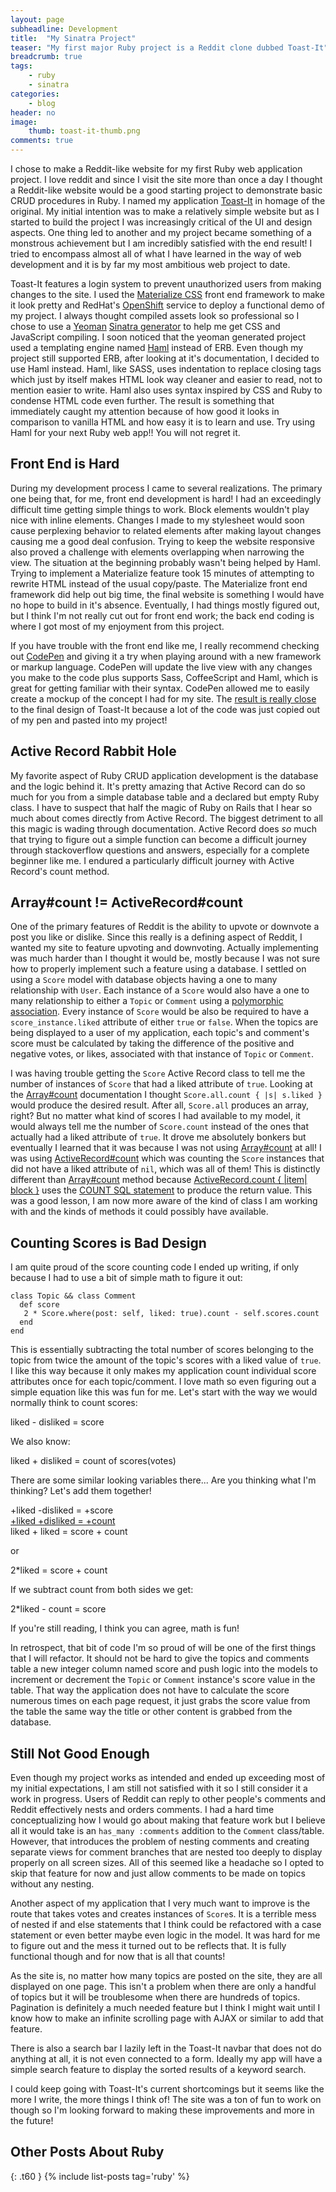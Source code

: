 ```yaml
---
layout: page
subheadline: Development
title:  "My Sinatra Project"
teaser: "My first major Ruby project is a Reddit clone dubbed Toast-It"
breadcrumb: true
tags:
    - ruby
    - sinatra
categories:
    - blog
header: no
image:
    thumb: toast-it-thumb.png
comments: true
---
```

I chose to make a Reddit-like website for my first Ruby web application project. I love reddit and since I visit the site more than once a day I thought a Reddit-like website would be a good starting project to demonstrate basic CRUD procedures in Ruby. I named my application [Toast-It][1] in homage of the original. My initial intention was to make a relatively simple website but as I started to build the project I was increasingly critical of the UI and design aspects. One thing led to another and my project became something of a monstrous achievement but I am incredibly satisfied with the end result! I tried to encompass almost all of what I have learned in the way of web development and it is by far my most ambitious web project to date.

Toast-It features a login system to prevent unauthorized users from making changes to the site. I used the [Materialize CSS][2] front end framework to make it look pretty and RedHat's [OpenShift][3] service to deploy a functional demo of my project. I always thought compiled assets look so professional so I chose to use a [Yeoman][4] [Sinatra generator][5] to help me get CSS and JavaScript compiling. I soon noticed that the yeoman generated project used a templating engine named [Haml][6] instead of ERB. Even though my project still supported ERB, after looking at it's documentation, I decided to use Haml instead. Haml, like SASS, uses indentation to replace closing tags which just by itself makes HTML look way cleaner and easier to read, not to mention easier to write. Haml also uses syntax inspired by CSS and Ruby to condense HTML code even further. The result is something that immediately caught my attention because of how good it looks in comparison to vanilla HTML and how easy it is to learn and use. Try using Haml for your next Ruby web app!! You will not regret it.

## Front End is Hard

During my development process I came to several realizations. The primary one being that, for me, front end development is hard! I had an exceedingly difficult time getting simple things to work. Block elements wouldn't play nice with inline elements. Changes I made to my stylesheet would soon cause perplexing behavior to related elements after making layout changes causing me a good deal confusion. Trying to keep the website responsive also proved a challenge with elements overlapping when narrowing the view. The situation at the beginning probably wasn't being helped by Haml. Trying to implement a Materialize feature took 15 minutes of attempting to rewrite HTML instead of the usual copy/paste. The Materialize front end framework did help out big time, the final website is something I would have no hope to build in it's absence. Eventually, I had things mostly figured out, but I think I'm not really cut out for front end work; the back end coding is where I got most of my enjoyment from this project.

If you have trouble with the front end like me, I really recommend checking out [CodePen][7] and giving it a try when playing around with a new framework or markup language. CodePen will update the live view with any changes you make to the code plus supports Sass, CoffeeScript and Haml, which is great for getting familiar with their syntax. CodePen allowed me to easily create a mockup of the concept I had for my site. The [result is really close][8] to the final design of Toast-It because a lot of the code was just copied out of my pen and pasted into my project!

## Active Record Rabbit Hole

My favorite aspect of Ruby CRUD application development is the database and the logic behind it. It's pretty amazing that Active Record can do so much for you from a simple database table and a declared but empty Ruby class. I have to suspect that half the magic of Ruby on Rails that I hear so much about comes directly from Active Record. The biggest detriment to all this magic is wading through documentation. Active Record does *so* much that trying to figure out a simple function can become a difficult journey through stackoverflow questions and answers, especially for a complete beginner like me. I endured a particularly difficult journey with Active Record's count method.

## Array#count != ActiveRecord#count

One of the primary features of Reddit is the ability to upvote or downvote a post you like or dislike. Since this really is a defining aspect of Reddit, I wanted my site to feature upvoting and downvoting. Actually implementing was much harder than I thought it would be, mostly because I was not sure how to properly implement such a feature using a database. I settled on using a `Score` model with database objects having a one to many relationship with `User`. Each instance of a `Score` would also have a one to many relationship to either a `Topic` or `Comment` using a [polymorphic association][9]. Every instance of `Score` would be also be required to have a `score_instance.liked` attribute of either `true` or `false`. When the topics are being displayed to a user of my application, each topic's and comment's score must be calculated by taking the difference of the positive and negative votes, or likes, associated with that instance of `Topic` or `Comment`.

I was having trouble getting the `Score` Active Record class to tell me the number of instances of `Score` that had a liked attribute of `true`. Looking at the [Array#count][10] documentation I thought `Score.all.count { |s| s.liked }` would produce the desired result. After all, `Score.all` produces an array, right? But no matter what kind of scores I had available to my model, it would always tell me the number of `Score.count` instead of the ones that actually had a liked attribute of `true`. It drove me absolutely bonkers but eventually I learned that it was because I was not using [Array#count][10] at all! I was using [ActiveRecord#count][11] which was counting the `Score` instances that did not have a liked attribute of `nil`, which was all of them! This is distinctly different than [Array#count][10] method because [ActiveRecord.count { \|item\| block }][11] uses the [COUNT SQL statement][12] to produce the return value. This was a good lesson, I am now more aware of the kind of class I am working with and the kinds of methods it could possibly have available.

## Counting Scores is Bad Design

I am quite proud of the score counting code I ended up writing, if only because I had to use a bit of simple math to figure it out:

~~~
class Topic && class Comment
  def score
   2 * Score.where(post: self, liked: true).count - self.scores.count
  end
end
~~~

This is essentially subtracting the total number of scores belonging to the topic from twice the amount of the topic's scores with a liked value of `true`. I like this way because it only makes my application count individual score attributes once for each topic/comment. I love math so even figuring out a simple equation like this was fun for me. Let's start with the way we would normally think to count scores:

liked - disliked = score

We also know:

liked + disliked = count of scores(votes)

There are some similar looking variables there... Are you thinking what I'm thinking? Let's add them together!

+liked -disliked = +score  
<u>+liked +disliked = +count</u>  
liked + liked = score + count

or

2*liked = score + count

If we subtract count from both sides we get:

2*liked - count = score

If you're still reading, I think you can agree, math is fun!

In retrospect, that bit of code I'm so proud of will be one of the first things that I will refactor. It should not be hard to give the topics and comments table a new integer column named score and push logic into the models to increment or decrement the `Topic` or `Comment` instance's score value in the table. That way the application does not have to calculate the score numerous times on each page request, it just grabs the score value from the table the same way the title or other content is grabbed from the database.

## Still Not Good Enough

Even though my project works as intended and ended up exceeding most of my initial expectations, I am still not satisfied with it so I still consider it a work in progress. Users of Reddit can reply to other people's comments and Reddit effectively nests and orders comments. I had a hard time conceptualizing how I would go about making that feature work but I believe all it would take is an `has_many :comments` addition to the `Comment` class/table. However, that introduces the problem of nesting comments and creating separate views for comment branches that are nested too deeply to display properly on all screen sizes. All of this seemed like a headache so I opted to skip that feature for now and just allow comments to be made on topics without any nesting.

Another aspect of my application that I very much want to improve is the route that takes votes and creates instances of `Score`s. It is a terrible mess of nested if and else statements that I think could be refactored with a case statement or even better maybe even logic in the model. It was hard for me to figure out and the mess it turned out to be reflects that. It is fully functional though and for now that is all that counts!

As the site is, no matter how many topics are posted on the site, they are all displayed on one page. This isn't a problem when there are only a handful of topics but it will be troublesome when there are hundreds of topics. Pagination is definitely a much needed feature but I think I might wait until I know how to make an infinite scrolling page with AJAX or similar to add that feature.

There is also a search bar I lazily left in the Toast-It navbar that does not do anything at all, it is not even connected to a form. Ideally my app will have a simple search feature to display the sorted results of a keyword search.

I could keep going with Toast-It's current shortcomings but it seems like the more I write, the more things I think of! The site was a ton of fun to work on though so I'm looking forward to making these improvements and more in the future!

## Other Posts About Ruby
{: .t60 }
{% include list-posts tag='ruby' %}

 [1]: http://ruby-thegands.rhcloud.com/toast-it
 [2]: http://materializecss.com/
 [3]: https://www.openshift.com/
 [4]: http://yeoman.io/
 [5]: https://github.com/therubyc/generator-sinatra-bootstrap
 [6]: http://haml.info/
 [7]: http://codepen.io/
 [8]: http://codepen.io/thegands/pen/ZWpOwd
 [9]: http://guides.rubyonrails.org/association_basics.html#polymorphic-associations
 [10]: http://ruby-doc.org/core-2.2.0/Array.html#method-i-count
 [11]: http://api.rubyonrails.org/classes/ActiveRecord/Calculations.html#method-i-count
 [12]: http://www.techonthenet.com/sql/count.php
